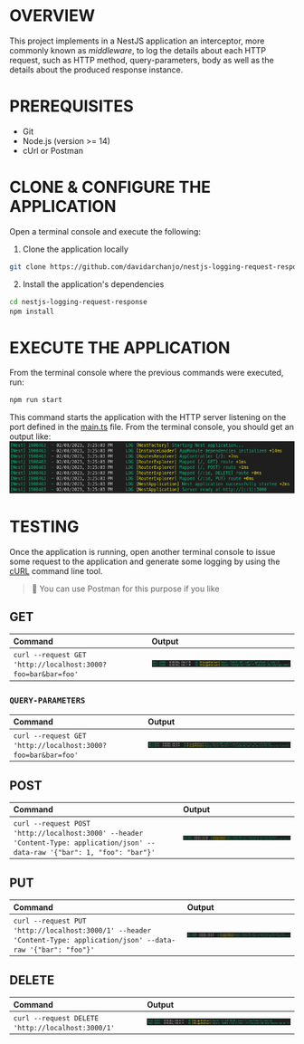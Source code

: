 # OVERVIEW
This project implements in a NestJS application an interceptor, more commonly known as _middleware_, to log the details about each HTTP request, such as HTTP method, query-parameters, body as well as the details about the produced response instance.

# PREREQUISITES
- Git
- Node.js (version >= 14)
- cUrl or Postman

# CLONE & CONFIGURE THE APPLICATION
Open a terminal console and execute the following:
1. Clone the application locally
```bash
git clone https://github.com/davidarchanjo/nestjs-logging-request-response.git
```
2. Install the application's dependencies
```bash
cd nestjs-logging-request-response
npm install
```

# EXECUTE THE APPLICATION
From the terminal console where the previous commands were executed,  run:
```bash
npm run start
```
This command starts the application with the HTTP server listening on the port defined in the [main.ts](./src/main.ts) file. From the terminal console, you should get an output like:
![boot](./assets/boot.png)

# TESTING
Once the application is running, open another terminal console to issue some request to the application and generate some logging by using the [cURL](https://curl.se/) command line tool.
> 📌 You can use Postman for this purpose if you like
## GET
| Command | Output |
| :------ | :----- |
| `curl --request GET 'http://localhost:3000?foo=bar&bar=foo'` | ![get](./assets/get.png) |
### `QUERY-PARAMETERS`
| Command | Output |
| :------ | :----- |
| `curl --request GET 'http://localhost:3000?foo=bar&bar=foo'` | ![get](./assets/get_qp.png) |

## POST
| Command | Output |
| :------ | :----- |
| `curl --request POST 'http://localhost:3000' --header 'Content-Type: application/json' --data-raw '{"bar": 1, "foo": "bar"}'` | ![get](./assets/post.png) |


## PUT
| Command | Output |
| :------ | :----- |
| `curl --request PUT 'http://localhost:3000/1' --header 'Content-Type: application/json' --data-raw '{"bar": "foo"}'` | ![get](./assets/put.png) |


## DELETE
| Command | Output |
| :------ | :----- |
| `curl --request DELETE 'http://localhost:3000/1'` | ![get](./assets/delete.png) |
